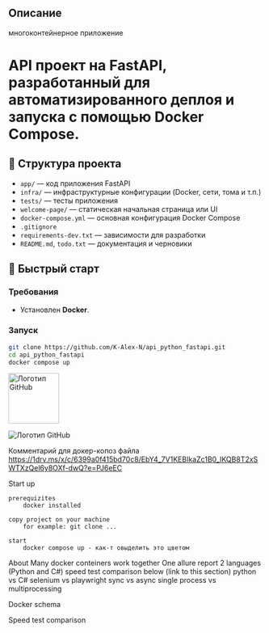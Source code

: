 ## Описание
многоконтейнерное приложение
# API проект на **FastAPI**, разработанный для автоматизированного деплоя и запуска с помощью **Docker Compose**.


## 📁 Структура проекта
- `app/` — код приложения FastAPI  
- `infra/` — инфраструктурные конфигурации (Docker, сети, тома и т.п.)  
- `tests/` — тесты приложения  
- `welcome-page/` — статическая начальная страница или UI  
- `docker-compose.yml` — основная конфигурация Docker Compose  
- `.gitignore`  
- `requirements-dev.txt` — зависимости для разработки  
- `README.md`, `todo.txt` — документация и черновики

## 🚀 Быстрый старт

### Требования
- Установлен **Docker**.

### Запуск
```bash
git clone https://github.com/K-Alex-N/api_python_fastapi.git
cd api_python_fastapi
docker compose up
```



[//]: # (image_on_github = "https://github.com/K-Alex-N/assets/main/docker/2025-07-04%2000_31_51-pet-project__docker.drawio%20-%20draw.io.png")
[//]: # (raw_image = image_on_github.replace&#40;"github", "raw.githubusercontent"&#41;)


<img src="https://1drv.ms/i/c/6399a0f415bd70c8/ES4kgYXah4lIpoiMWvgO2P0BK110aXin-lwnqsr-mzL3bA?e=6f396V" alt="Логотип GitHub" width="100">

![Логотип GitHub](https://github.githubassets.com/images/modules/logos_page/GitHub-Mark.png "Логотип Гитхаба")

Комментарий для докер-копоз файла
https://1drv.ms/x/c/6399a0f415bd70c8/EbY4_7V1KEBIkaZc1B0_IKQB8T2xSWTXzQel6y8OXf-dwQ?e=PJ6eEC

Start up 

    prerequizites 
        docker installed 

    copy project on your machine
        for example: git clone ...

    start
        docker compose up - как-т овыделить это цветом



About 
    Many docker conteiners work together
    One allure report
    2 languages (Python and C#)
    speed test comparison below (link to this section)
        python vs C# 
        selenium vs playwright 
        sync vs async 
        single process vs multiprocessing

Docker schema


Speed test comparison 








